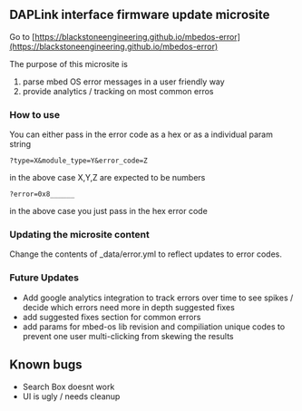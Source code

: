 ## DAPLink interface firmware update microsite

<!-- [![Build Status](https://travis-ci.org/ARMmbed/mbedos-error.svg?branch=gh-pages)](https://travis-ci.org/ARMmbed/mbedos-error) -->

Go to [https://blackstoneengineering.github.io/mbedos-error](https://blackstoneengineering.github.io/mbedos-error)

The purpose of this microsite is
1. parse mbed OS error messages in a user friendly way
2. provide analytics / tracking on most common erros 

### How to use
You can either pass in the error code as a hex or as a individual param string

```
?type=X&module_type=Y&error_code=Z
```
in the above case X,Y,Z are expected to be numbers 

```
?error=0x8______
```
in the above case you just pass in the hex error code


### Updating the microsite content
Change the contents of _data/error.yml to reflect updates to error codes.

### Future Updates
- Add google analytics integration to track errors over time to see spikes / decide which errors need more in depth suggested fixes
- add suggested fixes section for common errors
- add params for mbed-os lib revision and compiliation unique codes to prevent one user multi-clicking from skewing the results

## Known bugs
- Search Box doesnt work
- UI is ugly / needs cleanup